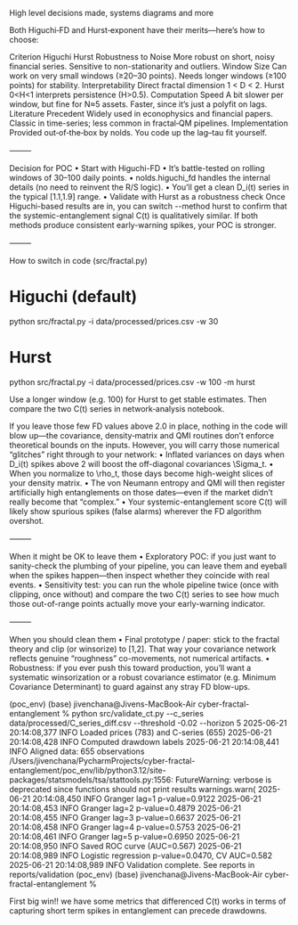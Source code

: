 High level decisions made, systems diagrams and more

Both Higuchi‐FD and Hurst‐exponent have their merits—here’s how to choose:

Criterion	Higuchi	Hurst
Robustness to Noise	More robust on short, noisy financial series.	Sensitive to non-stationarity and outliers.
Window Size	Can work on very small windows (≥20–30 points).	Needs longer windows (≥100 points) for stability.
Interpretability	Direct fractal dimension 1 < D < 2.	Hurst 0<H<1 interprets persistence (H>0.5).
Computation Speed	A bit slower per window, but fine for N≈5 assets.	Faster, since it’s just a polyfit on lags.
Literature Precedent	Widely used in econophysics and financial papers.	Classic in time-series; less common in fractal‐QM pipelines.
Implementation	Provided out‐of‐the‐box by nolds.	You code up the lag–tau fit yourself.


⸻

Decision for POC
	•	Start with Higuchi-FD
• It’s battle-tested on rolling windows of 30–100 daily points.
• nolds.higuchi_fd handles the internal details (no need to reinvent the R/S logic).
• You’ll get a clean D_i(t) series in the typical [1.1,1.9] range.
	•	Validate with Hurst as a robustness check
Once Higuchi-based results are in, you can switch --method hurst to confirm that the systemic-entanglement signal C(t) is qualitatively similar. If both methods produce consistent early-warning spikes, your POC is stronger.

⸻

How to switch in code (src/fractal.py)

# Higuchi (default)
python src/fractal.py -i data/processed/prices.csv -w 30

# Hurst
python src/fractal.py -i data/processed/prices.csv -w 100 -m hurst

Use a longer window (e.g. 100) for Hurst to get stable estimates. Then compare the two C(t) series in network‐analysis notebook.


If you leave those few FD values above 2.0 in place, nothing in the code will blow up—the covariance, density‐matrix and QMI routines don’t enforce theoretical bounds on the inputs. However, you will carry those numerical “glitches” right through to your network:
	•	Inflated variances on days when D_i(t) spikes above 2 will boost the off-diagonal covariances \Sigma_t.
	•	When you normalize to \rho_t, those days become high-weight slices of your density matrix.
	•	The von Neumann entropy and QMI will then register artificially high entanglements on those dates—even if the market didn’t really become that “complex.”
	•	Your systemic-entanglement score C(t) will likely show spurious spikes (false alarms) wherever the FD algorithm overshot.

⸻

When it might be OK to leave them
	•	Exploratory POC: if you just want to sanity-check the plumbing of your pipeline, you can leave them and eyeball when the spikes happen—then inspect whether they coincide with real events.
	•	Sensitivity test: you can run the whole pipeline twice (once with clipping, once without) and compare the two C(t) series to see how much those out-of-range points actually move your early-warning indicator.

⸻

When you should clean them
	•	Final prototype / paper: stick to the fractal theory and clip (or winsorize) to [1,2]. That way your covariance network reflects genuine “roughness” co-movements, not numerical artifacts.
	•	Robustness: if you ever push this toward production, you’ll want a systematic winsorization or a robust covariance estimator (e.g. Minimum Covariance Determinant) to guard against any stray FD blow-ups.


(poc_env) (base) jivenchana@Jivens-MacBook-Air cyber-fractal-entanglement % python src/validate_ct.py --c_series data/processed/C_series_diff.csv     --threshold -0.02 --horizon 5
2025-06-21 20:14:08,377 INFO Loaded prices (783) and C-series (655)
2025-06-21 20:14:08,428 INFO Computed drawdown labels
2025-06-21 20:14:08,441 INFO Aligned data: 655 observations
/Users/jivenchana/PycharmProjects/cyber-fractal-entanglement/poc_env/lib/python3.12/site-packages/statsmodels/tsa/stattools.py:1556: FutureWarning: verbose is deprecated since functions should not print results
  warnings.warn(
2025-06-21 20:14:08,450 INFO Granger lag=1 p-value=0.9122
2025-06-21 20:14:08,453 INFO Granger lag=2 p-value=0.4879
2025-06-21 20:14:08,455 INFO Granger lag=3 p-value=0.6637
2025-06-21 20:14:08,458 INFO Granger lag=4 p-value=0.5753
2025-06-21 20:14:08,461 INFO Granger lag=5 p-value=0.6950
2025-06-21 20:14:08,950 INFO Saved ROC curve (AUC=0.567)
2025-06-21 20:14:08,989 INFO Logistic regression p-value=0.0470, CV AUC=0.582
2025-06-21 20:14:08,989 INFO Validation complete. See reports in reports/validation
(poc_env) (base) jivenchana@Jivens-MacBook-Air cyber-fractal-entanglement % 

First big win!! we have some metrics that differenced C(t) works in terms of capturing short term spikes in entanglement can precede drawdowns. 